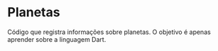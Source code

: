 # Planetas
Código que registra informações sobre planetas.
O objetivo é apenas aprender sobre a linguagem Dart.
